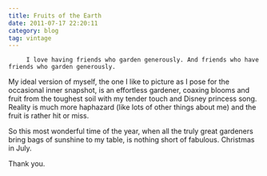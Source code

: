```yaml
---
title: Fruits of the Earth
date: 2011-07-17 22:20:11
category: blog
tag: vintage
---
```

         I love having friends who garden generously. And friends who have friends who garden generously. 

 My ideal version of myself, the one I like to picture as I pose for the occasional inner snapshot, is an effortless gardener, coaxing blooms and fruit from the toughest soil with my tender touch and Disney princess song. Reality is much more haphazard (like lots of other things about me) and the fruit is rather hit or miss. 

 So this most wonderful time of the year, when all the truly great gardeners bring bags of sunshine to my table, is nothing short of fabulous. Christmas in July. 

 Thank you. 
